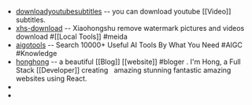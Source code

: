 - [downloadyoutubesubtitles](https://www.downloadyoutubesubtitles.com/) -- you can download youtube [[Video]] subtitles.
- [xhs-download](https://www.xhs-download.online/) -- Xiaohongshu remove watermark pictures and videos download #[[Local Tools]] #meida
- [aigotools](https://www.aigotools.com/en) -- Search 10000+ Useful AI Tools By What You Need #AIGC #Knowledge
- [honghong](https://honghong.me/) -- a beautiful [[Blog]] [[website]] #bloger . I'm Hong, a Full Stack [[Developer]] creating   amazing stunning fantastic amazing websites using React.
-
-